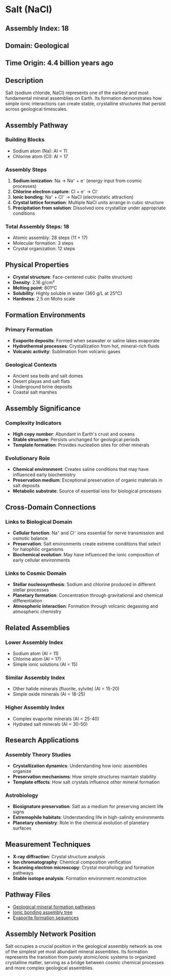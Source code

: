 # Salt (NaCl)

## Assembly Index: 18

## Domain: Geological

## Time Origin: 4.4 billion years ago

## Description

Salt (sodium chloride, NaCl) represents one of the earliest and most fundamental mineral assemblies on Earth. Its formation demonstrates how simple ionic interactions can create stable, crystalline structures that persist across geological timescales.

## Assembly Pathway

### Building Blocks
- Sodium atom (Na): AI = 11
- Chlorine atom (Cl): AI = 17

### Assembly Steps
1. **Sodium ionization**: Na → Na⁺ + e⁻ (energy input from cosmic processes)
2. **Chlorine electron capture**: Cl + e⁻ → Cl⁻
3. **Ionic bonding**: Na⁺ + Cl⁻ → NaCl (electrostatic attraction)
4. **Crystal lattice formation**: Multiple NaCl units arrange in cubic structure
5. **Precipitation from solution**: Dissolved ions crystallize under appropriate conditions

### Total Assembly Steps: 18
- Atomic assembly: 28 steps (11 + 17)
- Molecular formation: 3 steps
- Crystal organization: 12 steps

## Physical Properties

- **Crystal structure**: Face-centered cubic (halite structure)
- **Density**: 2.16 g/cm³
- **Melting point**: 801°C
- **Solubility**: Highly soluble in water (360 g/L at 25°C)
- **Hardness**: 2.5 on Mohs scale

## Formation Environments

### Primary Formation
- **Evaporite deposits**: Formed when seawater or saline lakes evaporate
- **Hydrothermal processes**: Crystallization from hot, mineral-rich fluids
- **Volcanic activity**: Sublimation from volcanic gases

### Geological Contexts
- Ancient sea beds and salt domes
- Desert playas and salt flats
- Underground brine deposits
- Coastal salt marshes

## Assembly Significance

### Complexity Indicators
- **High copy number**: Abundant in Earth's crust and oceans
- **Stable structure**: Persists unchanged for geological periods
- **Template formation**: Provides nucleation sites for other minerals

### Evolutionary Role
- **Chemical environment**: Creates saline conditions that may have influenced early biochemistry
- **Preservation medium**: Exceptional preservation of organic materials in salt deposits
- **Metabolic substrate**: Source of essential ions for biological processes

## Cross-Domain Connections

### Links to Biological Domain
- **Cellular function**: Na⁺ and Cl⁻ ions essential for nerve transmission and osmotic balance
- **Preservation**: Salt environments create extreme conditions that select for halophilic organisms
- **Biochemical evolution**: May have influenced the ionic composition of early cellular environments

### Links to Cosmic Domain
- **Stellar nucleosynthesis**: Sodium and chlorine produced in different stellar processes
- **Planetary formation**: Concentration through gravitational and chemical differentiation
- **Atmospheric interaction**: Formation through volcanic degassing and atmospheric chemistry

## Related Assemblies

### Lower Assembly Index
- Sodium atom (AI = 11)
- Chlorine atom (AI = 17)
- Simple ionic solutions (AI = 15)

### Similar Assembly Index
- Other halide minerals (fluorite, sylvite) (AI = 15-20)
- Simple oxide minerals (AI = 18-25)

### Higher Assembly Index
- Complex evaporite minerals (AI = 25-40)
- Hydrated salt minerals (AI = 30-50)

## Research Applications

### Assembly Theory Studies
- **Crystallization dynamics**: Understanding how ionic assemblies organize
- **Preservation mechanisms**: How simple structures maintain stability
- **Template effects**: How salt crystals influence other mineral formation

### Astrobiology
- **Biosignature preservation**: Salt as a medium for preserving ancient life signs
- **Extremophile habitats**: Understanding life in high-salinity environments
- **Planetary chemistry**: Role in the chemical evolution of planetary surfaces

## Measurement Techniques

- **X-ray diffraction**: Crystal structure analysis
- **Ion chromatography**: Chemical composition verification
- **Scanning electron microscopy**: Crystal morphology and formation pathways
- **Stable isotope analysis**: Formation environment reconstruction

## Pathway Files
- [Geological mineral formation pathways](../PATHWAYS.md)
- [Ionic bonding assembly tree](../../cosmic/PATHWAYS.md)
- [Evaporite formation sequences](../rocks/evaporites.md)

## Assembly Network Position
Salt occupies a crucial position in the geological assembly network as one of the simplest yet most abundant mineral assemblies. Its formation represents the transition from purely atomic/ionic systems to organized crystalline matter, serving as a bridge between cosmic chemical processes and more complex geological assemblies.